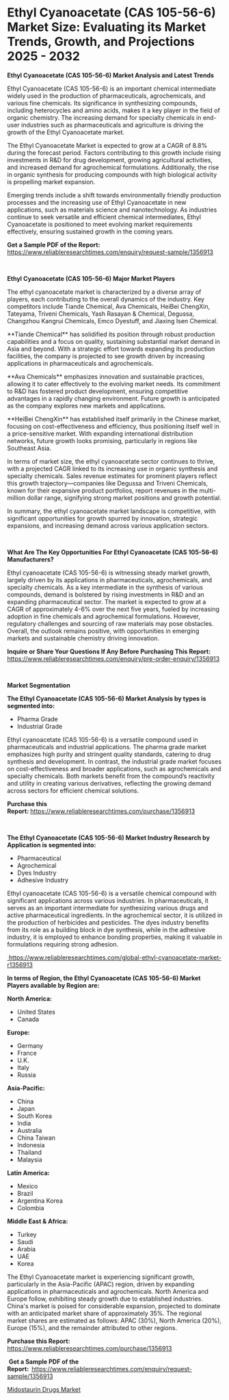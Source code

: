 <p><h1>Ethyl Cyanoacetate (CAS 105-56-6) Market Size: Evaluating its Market Trends, Growth, and Projections 2025 - 2032</h1></p><p><strong>Ethyl Cyanoacetate (CAS 105-56-6) Market Analysis and Latest Trends</strong></p>
<p><p>Ethyl Cyanoacetate (CAS 105-56-6) is an important chemical intermediate widely used in the production of pharmaceuticals, agrochemicals, and various fine chemicals. Its significance in synthesizing compounds, including heterocycles and amino acids, makes it a key player in the field of organic chemistry. The increasing demand for specialty chemicals in end-user industries such as pharmaceuticals and agriculture is driving the growth of the Ethyl Cyanoacetate market.</p><p>The Ethyl Cyanoacetate Market is expected to grow at a CAGR of 8.8% during the forecast period. Factors contributing to this growth include rising investments in R&D for drug development, growing agricultural activities, and increased demand for agrochemical formulations. Additionally, the rise in organic synthesis for producing compounds with high biological activity is propelling market expansion. </p><p>Emerging trends include a shift towards environmentally friendly production processes and the increasing use of Ethyl Cyanoacetate in new applications, such as materials science and nanotechnology. As industries continue to seek versatile and efficient chemical intermediates, Ethyl Cyanoacetate is positioned to meet evolving market requirements effectively, ensuring sustained growth in the coming years.</p></p>
<p><strong>Get a Sample PDF of the Report:&nbsp;</strong> <a href="https://www.reliableresearchtimes.com/enquiry/request-sample/1356913?utm_campaign=3293&utm_medium=2&utm_source=Github&utm_content=ia&utm_term=22032025&utm_id=ethyl-cyanoacetate-cas-105-56-6">https://www.reliableresearchtimes.com/enquiry/request-sample/1356913</a></p>
<p>&nbsp;</p>
<p><strong>Ethyl Cyanoacetate (CAS 105-56-6) Major Market Players</strong></p>
<p><p>The ethyl cyanoacetate market is characterized by a diverse array of players, each contributing to the overall dynamics of the industry. Key competitors include Tiande Chemical, Ava Chemicals, HeiBei ChengXin, Tateyama, Triveni Chemicals, Yash Rasayan & Chemical, Degussa, Changzhou Kangrui Chemicals, Emco Dyestuff, and Jiaxing Isen Chemical.</p><p>**Tiande Chemical** has solidified its position through robust production capabilities and a focus on quality, sustaining substantial market demand in Asia and beyond. With a strategic effort towards expanding its production facilities, the company is projected to see growth driven by increasing applications in pharmaceuticals and agrochemicals.</p><p>**Ava Chemicals** emphasizes innovation and sustainable practices, allowing it to cater effectively to the evolving market needs. Its commitment to R&D has fostered product development, ensuring competitive advantages in a rapidly changing environment. Future growth is anticipated as the company explores new markets and applications.</p><p>**HeiBei ChengXin** has established itself primarily in the Chinese market, focusing on cost-effectiveness and efficiency, thus positioning itself well in a price-sensitive market. With expanding international distribution networks, future growth looks promising, particularly in regions like Southeast Asia.</p><p>In terms of market size, the ethyl cyanoacetate sector continues to thrive, with a projected CAGR linked to its increasing use in organic synthesis and specialty chemicals. Sales revenue estimates for prominent players reflect this growth trajectory—companies like Degussa and Triveni Chemicals, known for their expansive product portfolios, report revenues in the multi-million dollar range, signifying strong market positions and growth potential.</p><p>In summary, the ethyl cyanoacetate market landscape is competitive, with significant opportunities for growth spurred by innovation, strategic expansions, and increasing demand across various application sectors.</p></p>
<p>&nbsp;</p>
<p><strong>What Are The Key Opportunities For Ethyl Cyanoacetate (CAS 105-56-6) Manufacturers?</strong></p>
<p><p>Ethyl cyanoacetate (CAS 105-56-6) is witnessing steady market growth, largely driven by its applications in pharmaceuticals, agrochemicals, and specialty chemicals. As a key intermediate in the synthesis of various compounds, demand is bolstered by rising investments in R&D and an expanding pharmaceutical sector. The market is expected to grow at a CAGR of approximately 4-6% over the next five years, fueled by increasing adoption in fine chemicals and agrochemical formulations. However, regulatory challenges and sourcing of raw materials may pose obstacles. Overall, the outlook remains positive, with opportunities in emerging markets and sustainable chemistry driving innovation.</p></p>
<p><strong>Inquire or Share Your Questions If Any Before Purchasing This Report:</strong> <a href="https://www.reliableresearchtimes.com/enquiry/pre-order-enquiry/1356913?utm_campaign=3293&utm_medium=2&utm_source=Github&utm_content=ia&utm_term=22032025&utm_id=ethyl-cyanoacetate-cas-105-56-6">https://www.reliableresearchtimes.com/enquiry/pre-order-enquiry/1356913</a></p>
<p>&nbsp;</p>
<p><strong>Market Segmentation</strong></p>
<p><strong>The Ethyl Cyanoacetate (CAS 105-56-6) Market Analysis by types is segmented into:</strong></p>
<p><ul><li>Pharma Grade</li><li>Industrial Grade</li></ul></p>
<p><p>Ethyl cyanoacetate (CAS 105-56-6) is a versatile compound used in pharmaceuticals and industrial applications. The pharma grade market emphasizes high purity and stringent quality standards, catering to drug synthesis and development. In contrast, the industrial grade market focuses on cost-effectiveness and broader applications, such as agrochemicals and specialty chemicals. Both markets benefit from the compound’s reactivity and utility in creating various derivatives, reflecting the growing demand across sectors for efficient chemical solutions.</p></p>
<p><strong>Purchase this Report:&nbsp;</strong><a href="https://www.reliableresearchtimes.com/purchase/1356913?utm_campaign=3293&utm_medium=2&utm_source=Github&utm_content=ia&utm_term=22032025&utm_id=ethyl-cyanoacetate-cas-105-56-6">https://www.reliableresearchtimes.com/purchase/1356913</a></p>
<p>&nbsp;</p>
<p><strong>The Ethyl Cyanoacetate (CAS 105-56-6) Market Industry Research by Application is segmented into:</strong></p>
<p><ul><li>Pharmaceutical</li><li>Agrochemical</li><li>Dyes Industry</li><li>Adhesive Industry</li></ul></p>
<p><p>Ethyl cyanoacetate (CAS 105-56-6) is a versatile chemical compound with significant applications across various industries. In pharmaceuticals, it serves as an important intermediate for synthesizing various drugs and active pharmaceutical ingredients. In the agrochemical sector, it is utilized in the production of herbicides and pesticides. The dyes industry benefits from its role as a building block in dye synthesis, while in the adhesive industry, it is employed to enhance bonding properties, making it valuable in formulations requiring strong adhesion.</p></p>
<p><a href="https://www.reliableresearchtimes.com/global-ethyl-cyanoacetate-market-r1356913?utm_campaign=3293&utm_medium=2&utm_source=Github&utm_content=ia&utm_term=22032025&utm_id=ethyl-cyanoacetate-cas-105-56-6">&nbsp;https://www.reliableresearchtimes.com/global-ethyl-cyanoacetate-market-r1356913</a></p>
<p><strong>In terms of Region, the Ethyl Cyanoacetate (CAS 105-56-6) Market Players available by Region are:</strong></p>
<p>
    <p> <strong> North America: </strong>
        <ul>
            <li>United States</li>
            <li>Canada</li>
        </ul>
        </p> 
    <p> <strong> Europe: </strong>
        <ul>
            <li>Germany</li>
            <li>France</li>
            <li>U.K.</li>
            <li>Italy</li>
            <li>Russia</li>
        </ul>
        </p> 
    <p> <strong> Asia-Pacific: </strong>
        <ul>
            <li>China</li>
            <li>Japan</li>
            <li>South Korea</li>
            <li>India</li>
            <li>Australia</li>
            <li>China Taiwan</li>
            <li>Indonesia</li>
            <li>Thailand</li>
            <li>Malaysia</li>
        </ul>
        </p> 
    <p> <strong> Latin America: </strong>
        <ul>
            <li>Mexico</li>
            <li>Brazil</li>
            <li>Argentina Korea</li>
            <li>Colombia</li>
        </ul>
        </p> 
    <p> <strong> Middle East & Africa: </strong>
        <ul>
            <li>Turkey</li>
            <li>Saudi</li>
            <li>Arabia</li>
            <li>UAE</li>
            <li>Korea</li>
        </ul>
    </p>
    </p>
<p><p>The Ethyl Cyanoacetate market is experiencing significant growth, particularly in the Asia-Pacific (APAC) region, driven by expanding applications in pharmaceuticals and agrochemicals. North America and Europe follow, exhibiting steady growth due to established industries. China's market is poised for considerable expansion, projected to dominate with an anticipated market share of approximately 35%. The regional market shares are estimated as follows: APAC (30%), North America (20%), Europe (15%), and the remainder attributed to other regions.</p></p>
<p><strong>Purchase this Report: </strong><a href="https://www.reliableresearchtimes.com/purchase/1356913?utm_campaign=3293&utm_medium=2&utm_source=Github&utm_content=ia&utm_term=22032025&utm_id=ethyl-cyanoacetate-cas-105-56-6">https://www.reliableresearchtimes.com/purchase/1356913</a></p>
<p>&nbsp;<strong>Get a Sample PDF of the Report:&nbsp;&nbsp;</strong><a href="https://www.reliableresearchtimes.com/enquiry/request-sample/1356913?utm_campaign=3293&utm_medium=2&utm_source=Github&utm_content=ia&utm_term=22032025&utm_id=ethyl-cyanoacetate-cas-105-56-6">https://www.reliableresearchtimes.com/enquiry/request-sample/1356913</a></p>
<p><strong></strong></p>
<p><p><a href="https://github.com/daemluari/Market-Research-Report-List-1/blob/main/midostaurin-drugs-market.md?utm_campaign=3293&utm_medium=2&utm_source=Github&utm_content=ia&utm_term=22032025&utm_id=ethyl-cyanoacetate-cas-105-56-6">Midostaurin Drugs Market</a></p></p>
